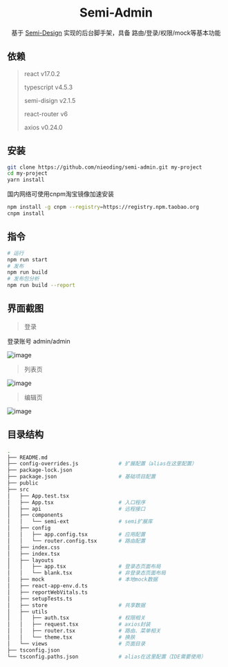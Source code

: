 <h1 align="center">Semi-Admin</h1>
<div align="center">基于 <a href="https://semi.design/zh-CN/">Semi-Design</a> 实现的后台脚手架，具备 路由/登录/权限/mock等基本功能</div>

## 依赖

> react v17.0.2
> 
> typescript v4.5.3
> 
> semi-disign v2.1.5
> 
> react-router  v6
> 
> axios v0.24.0

## 安装

```bash
git clone https://github.com/nieoding/semi-admin.git my-project
cd my-project
yarn install
```
国内网络可使用cnpm淘宝镜像加速安装
```bash
npm install -g cnpm --registry=https://registry.npm.taobao.org
cnpm install
```

## 指令

```bash
# 运行
npm run start
# 发布
npm run build
# 发布包分析
npm run build --report
```

## 界面截图

> 登录

登录账号 admin/admin

![image](https://gitee.com/django-extend/photowall/raw/master/semi/semi-login.png)

> 列表页

![image](https://gitee.com/django-extend/photowall/raw/master/semi/semi-index.png)

> 编辑页

![image](https://gitee.com/django-extend/photowall/raw/master/semi/semi-edit.png)

## 目录结构

```bash
.
├── README.md
├── config-overrides.js             # 扩展配置（alias在这里配置）
├── package-lock.json               
├── package.json                    # 基础项目配置
├── public
├── src
│   ├── App.test.tsx
│   ├── App.tsx                     # 入口程序
│   ├── api                         # 远程接口
│   ├── components
│   │   └── semi-ext                # semi扩展库
│   ├── config
│   │   ├── app.config.tsx          # 应用配置
│   │   └── router.config.tsx       # 路由配置
│   ├── index.css
│   ├── index.tsx
│   ├── layouts
│   │   ├── app.tsx                 # 登录态页面布局
│   │   └── blank.tsx               # 非登录态页面布局
│   ├── mock                        # 本地mock数据
│   ├── react-app-env.d.ts
│   ├── reportWebVitals.ts
│   ├── setupTests.ts
│   ├── store                       # 共享数据
│   ├── utils
│   │   ├── auth.tsx                # 权限相关
│   │   ├── request.tsx             # axios封装
│   │   ├── router.tsx              # 路由、菜单相关
│   │   └── theme.tsx               # 换肤
│   └── views                       # 页面目录
├── tsconfig.json
└── tsconfig.paths.json             # alias在这里配置（IDE需要使用）
```